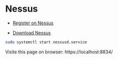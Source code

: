 # Nessus

- [Register on Nessus](https://www.tenable.com/products/nessus/nessus-essentials)

- [Download Nessus](https://docs.tenable.com/nessus/Content/GettingStarted.htm)

```sh
sudo systemctl start nessusd.service
```

Visite this page on browser: https://localhost:8834/
